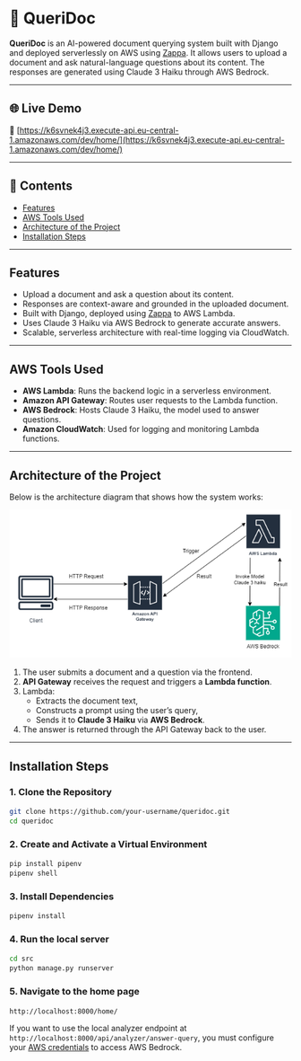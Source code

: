 # 📄 QueriDoc

**QueriDoc** is an AI-powered document querying system built with Django and deployed serverlessly on AWS using [Zappa](https://github.com/zappa/Zappa). It allows users to upload a document and ask natural-language questions about its content. The responses are generated using Claude 3 Haiku through AWS Bedrock.

---

## 🌐 Live Demo

🔗 [https://k6svnek4j3.execute-api.eu-central-1.amazonaws.com/dev/home/](https://k6svnek4j3.execute-api.eu-central-1.amazonaws.com/dev/home/)

---

## 📑 Contents

- [Features](#features)
- [AWS Tools Used](#aws-tools-used)
- [Architecture of the Project](#architecture-of-the-project)
- [Installation Steps](#installation-steps)

---

## Features

- Upload a document and ask a question about its content.
- Responses are context-aware and grounded in the uploaded document.
- Built with Django, deployed using [Zappa](https://github.com/zappa/Zappa) to AWS Lambda.
- Uses Claude 3 Haiku via AWS Bedrock to generate accurate answers.
- Scalable, serverless architecture with real-time logging via CloudWatch.

---

## AWS Tools Used

- **AWS Lambda**: Runs the backend logic in a serverless environment.
- **Amazon API Gateway**: Routes user requests to the Lambda function.
- **AWS Bedrock**: Hosts Claude 3 Haiku, the model used to answer questions.
- **Amazon CloudWatch**: Used for logging and monitoring Lambda functions.

---

## Architecture of the Project

Below is the architecture diagram that shows how the system works:

![Architecture Diagram](./QuriDoc_Architecture.png)

1. The user submits a document and a question via the frontend.
2. **API Gateway** receives the request and triggers a **Lambda function**.
3. Lambda:
   - Extracts the document text,
   - Constructs a prompt using the user’s query,
   - Sends it to **Claude 3 Haiku** via **AWS Bedrock**.
4. The answer is returned through the API Gateway back to the user.

---

## Installation Steps

### 1. Clone the Repository

```bash
git clone https://github.com/your-username/queridoc.git
cd queridoc
```

### 2. Create and Activate a Virtual Environment
```bash
pip install pipenv
pipenv shell
```
### 3. Install Dependencies
```bash
pipenv install
```

### 4. Run the local server

```bash
cd src
python manage.py runserver
```

### 5. Navigate to the home page
`http://localhost:8000/home/`

If you want to use the local analyzer endpoint at `http://localhost:8000/api/analyzer/answer-query`, you must configure your [AWS credentials](https://docs.aws.amazon.com/cli/v1/userguide/cli-configure-files.html) to access AWS Bedrock.
